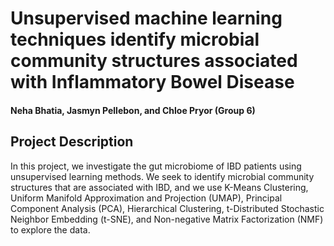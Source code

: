 # Unsupervised machine learning techniques identify microbial community structures associated with Inflammatory Bowel Disease
#### Neha Bhatia, Jasmyn Pellebon, and Chloe Pryor (Group 6)
## Project Description
In this project, we investigate the gut microbiome of IBD patients using unsupervised learning methods. We seek to identify microbial community structures that are associated with IBD, and we use K-Means Clustering, Uniform Manifold Approximation and Projection (UMAP), Principal Component Analysis (PCA), Hierarchical Clustering, t-Distributed Stochastic Neighbor Embedding (t-SNE), and Non-negative Matrix Factorization (NMF) to explore the data. 
